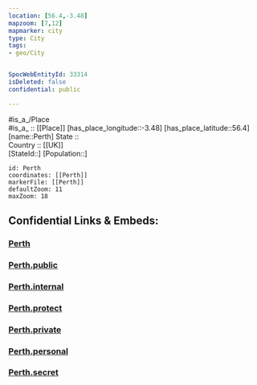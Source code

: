 ```yaml
---
location: [56.4,-3.48] 
mapzoom: [7,12] 
mapmarker: city 
type: City
tags:
- geo/City


SpocWebEntityId: 33314
isDeleted: false
confidential: public

---
```

#is_a_/Place  
#is_a_ :: [[Place]] 
[has_place_longitude::-3.48] 
[has_place_latitude::56.4] 
[name::Perth] 
State ::  
Country :: [[UK]]  
[StateId::] 
[Population::] 



```leaflet
id: Perth
coordinates: [[Perth]] 
markerFile: [[Perth]] 
defaultZoom: 11 
maxZoom: 18
```


## Confidential Links & Embeds: 

### [Perth](/_Standards/Earth/Continent/Europe/Europe~North/UK/Scotland/counties~Scotland/Perthshire_and_Kinross/cities~Perthshire_and_Kinross/Perth.md) 

### [Perth.public](/_public/Earth/Continent/Europe/Europe~North/UK/Scotland/counties~Scotland/Perthshire_and_Kinross/cities~Perthshire_and_Kinross/Perth.public.md) 

### [Perth.internal](/_internal/Earth/Continent/Europe/Europe~North/UK/Scotland/counties~Scotland/Perthshire_and_Kinross/cities~Perthshire_and_Kinross/Perth.internal.md) 

### [Perth.protect](/_protect/Earth/Continent/Europe/Europe~North/UK/Scotland/counties~Scotland/Perthshire_and_Kinross/cities~Perthshire_and_Kinross/Perth.protect.md) 

### [Perth.private](/_private/Earth/Continent/Europe/Europe~North/UK/Scotland/counties~Scotland/Perthshire_and_Kinross/cities~Perthshire_and_Kinross/Perth.private.md) 

### [Perth.personal](/_personal/Earth/Continent/Europe/Europe~North/UK/Scotland/counties~Scotland/Perthshire_and_Kinross/cities~Perthshire_and_Kinross/Perth.personal.md) 

### [Perth.secret](/_secret/Earth/Continent/Europe/Europe~North/UK/Scotland/counties~Scotland/Perthshire_and_Kinross/cities~Perthshire_and_Kinross/Perth.secret.md)

